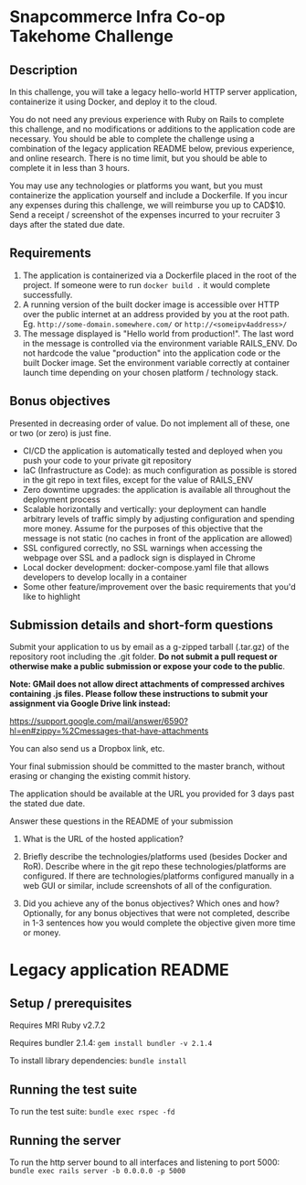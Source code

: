 # Snapcommerce Infra Co-op Takehome Challenge

## Description

In this challenge, you will take a legacy hello-world HTTP server application, containerize it using Docker, and deploy it to the cloud.

You do not need any previous experience with Ruby on Rails to complete this challenge, and no modifications or additions to the application code are necessary. You should be able to complete the challenge using a combination of the legacy application README below, previous experience, and online research. There is no time limit, but you should be able to complete it in less than 3 hours.

You may use any technologies or platforms you want, but you must containerize the application yourself and include a Dockerfile. If you incur any expenses during this challenge, we will reimburse you up to CAD$10. Send a receipt / screenshot of the expenses incurred to your recruiter 3 days after the stated due date.

## Requirements

1. The application is containerized via a Dockerfile placed in the root of the project. If someone were to run `docker build .` it would complete successfully.
1. A running version of the built docker image is accessible over HTTP over the public internet at an address provided by you at the root path. Eg. `http://some-domain.somewhere.com/` or `http://<someipv4address>/`
1. The message displayed is "Hello world from production!". The last word in the message is controlled via the environment variable RAILS_ENV. Do not hardcode the value "production" into the application code or the built Docker image. Set the environment variable correctly at container launch time depending on your chosen platform / technology stack.

## Bonus objectives

Presented in decreasing order of value. Do not implement all of these, one or two (or zero) is just fine.

- CI/CD the application is automatically tested and deployed when you push your code to your private git repository
- IaC (Infrastructure as Code): as much configuration as possible is stored in the git repo in text files, except for the value of RAILS_ENV
- Zero downtime upgrades: the application is available all throughout the deployment process
- Scalable horizontally and vertically: your deployment can handle arbitrary levels of traffic simply by adjusting configuration and spending more money. Assume for the purposes of this objective that the message is not static (no caches in front of the application are allowed)
- SSL configured correctly, no SSL warnings when accessing the webpage over SSL and a padlock sign is displayed in Chrome
- Local docker development: docker-compose.yaml file that allows developers to develop locally in a container
- Some other feature/improvement over the basic requirements that you'd like to highlight

## Submission details and short-form questions

Submit your application to us by email as a g-zipped tarball (.tar.gz) of the repository root including the .git folder. **Do not submit a pull request or otherwise make a public submission or expose your code to the public**.

**Note: GMail does not allow direct attachments of compressed archives containing .js files. Please follow these instructions to submit your assignment via Google Drive link instead:**

https://support.google.com/mail/answer/6590?hl=en#zippy=%2Cmessages-that-have-attachments

You can also send us a Dropbox link, etc.

Your final submission should be committed to the master branch, without erasing or changing the existing commit history.

The application should be available at the URL you provided for 3 days past the stated due date.

Answer these questions in the README of your submission

1. What is the URL of the hosted application?

1. Briefly describe the technologies/platforms used (besides Docker and RoR). Describe where in the git repo these technologies/platforms are configured. If there are technologies/platforms configured manually in a web GUI or similar, include screenshots of all of the configuration.

1. Did you achieve any of the bonus objectives? Which ones and how? Optionally, for any bonus objectives that were not completed, describe in 1-3 sentences how you would complete the objective given more time or money.

# Legacy application README

## Setup / prerequisites

Requires MRI Ruby v2.7.2

Requires bundler 2.1.4: `gem install bundler -v 2.1.4`
 
To install library dependencies: `bundle install`

## Running the test suite

To run the test suite: `bundle exec rspec -fd`

## Running the server

To run the http server bound to all interfaces and listening to port 5000: `bundle exec rails server -b 0.0.0.0 -p 5000`
